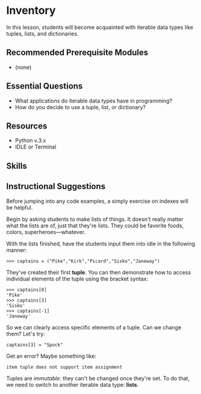 # Inventory
In this lesson, students will become acquainted with iterable data types like
tuples, lists, and dictionaries.

## Recommended Prerequisite Modules
* (none)

## Essential Questions
* What applications do iterable data types have in programming?
* How do you decide to use a tuple, list, or dictionary?

## Resources
* Python v.3.x
* IDLE or Terminal

## Skills

## Instructional Suggestions
Before jumping into any code examples, a simply exercise on indexes will be
 helpful.

Begin by asking students to make lists of things. It doesn't really matter
what the lists are of, just that they're lists. They could be favorite
foods, colors, superheroes—whatever.

With the lists finished, have the students input them into idle in
the following manner:

`>>> captains = ("Pike","Kirk","Picard","Sisko","Janeway")`

They've created their first **tuple**. You can then demonstrate how to access
individual elements of the tuple using the bracket syntax:

```
>>> captains[0]
'Pike'
>>> captains[3]
'Sisko'
>>> captains[-1]
'Janeway'
```

So we can clearly access specific elements of a tuple. Can we change them?
Let's try:

`captains[3] = "Spock"`

Get an error? Maybe something like:

`item tuple does not support item assignment`

Tuples are *immutable*: they can't be changed once they're set. To do that, we
need to switch to another iterable data type: **lists**. 
